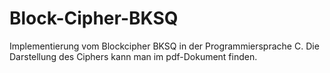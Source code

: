 # Block-Cipher-BKSQ
Implementierung vom Blockcipher BKSQ in der Programmiersprache C. Die Darstellung des Ciphers kann man im pdf-Dokument finden.
